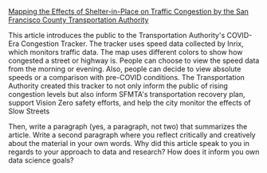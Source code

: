 [Mapping the Effects of Shelter-in-Place on Traffic Congestion by the San Francisco County Transportation Authority](https://www.sfcta.org/blogs/mapping-effects-shelter-place-traffic-congestion)

This article introduces the public to the Transportation Authority's COVID-Era Congestion Tracker. The tracker uses speed data collected by Inrix, which monitors traffic data. The map uses different colors to show how congested a street or highway is. People can choose to view the speed data from the morning or evening. Also, people can decide to view absolute speeds or a comparison with pre-COVID conditions. The Transportation Authority created this tracker to not only inform the public of rising congestion levels but also inform SFMTA's transportation recovery plan, support Vision Zero safety efforts, and help the city monitor the effects of Slow Streets


Then,
write a paragraph (yes, a paragraph, not two) that summarizes the article. Write a second
paragraph where you reflect critically and creatively about the material in your own words.
Why did this article speak to you in regards to your approach to data and research? How
does it inform you own data science goals?
